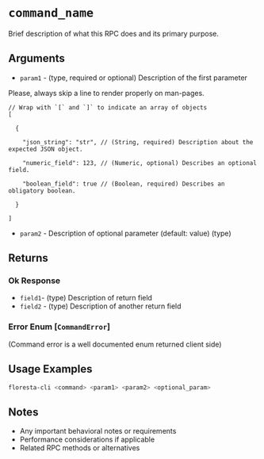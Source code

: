 # `command_name`

Brief description of what this RPC does and its primary purpose.

## Arguments

* `param1` - (type, required or optional) Description of the first parameter

Please, always skip a line to render properly on man-pages.

```json5
// Wrap with `[` and `]` to indicate an array of objects
[

  {

    "json_string": "str", // (String, required) Description about the expected JSON object.

    "numeric_field": 123, // (Numeric, optional) Describes an optional field.

    "boolean_field": true // (Boolean, required) Describes an obligatory boolean.

  }

]
```

* `param2`  - Description of optional parameter (default: value) (type)

## Returns

### Ok Response

- `field1`- (type) Description of return field
- `field2` - (type) Description of another return field

### Error Enum [`CommandError`]

(Command error is a well documented enum returned client side)

## Usage Examples

```bash
floresta-cli <command> <param1> <param2> <optional_param>
```

## Notes

- Any important behavioral notes or requirements
- Performance considerations if applicable
- Related RPC methods or alternatives
